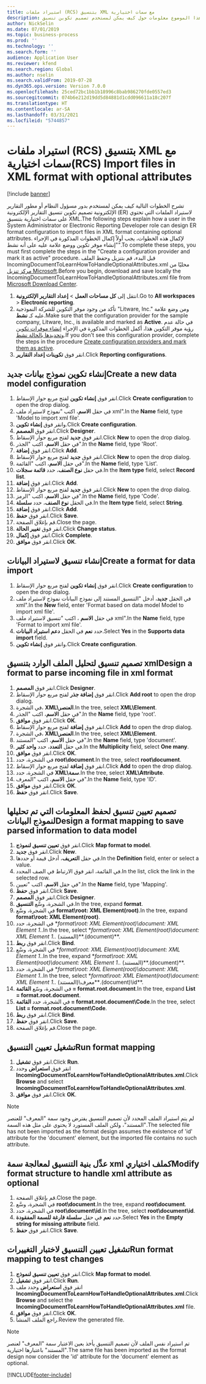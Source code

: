 ```yaml
---
title: استيراد ملفات (RCS) بتنسيق XML مع سمات اختيارية
description: يوفر هذا الموضوع معلومات حول كيف يمكن لمستخدم تصميم تكوين تنسيق ER لاستيراد الملفات بتنسيق XML والذي يحتوي على سمات اختيارية.
author: NickSelin
ms.date: 07/01/2019
ms.topic: business-process
ms.prod: ''
ms.technology: ''
ms.search.form: ''
audience: Application User
ms.reviewer: kfend
ms.search.region: Global
ms.author: nselin
ms.search.validFrom: 2019-07-28
ms.dyn365.ops.version: Version 7.0.0
ms.openlocfilehash: 25ced72bc1bb1b18996c8bab986270fde0557ed3
ms.sourcegitcommit: 074b6e212d19dd5d84881d1cdd096611a18c207f
ms.translationtype: HT
ms.contentlocale: ar-SA
ms.lasthandoff: 03/31/2021
ms.locfileid: "5744857"
---
```

# <a name="rcs-import-files-in-xml-format-with-optional-attributes"></a><span data-ttu-id="c16bd-103">استيراد ملفات (RCS) بتنسيق XML مع سمات اختيارية</span><span class="sxs-lookup"><span data-stu-id="c16bd-103">(RCS) Import files in XML format with optional attributes</span></span>

[!include [banner](../../includes/banner.md)]

<span data-ttu-id="c16bd-104">تشرح الخطوات التالية كيف يمكن لمستخدم بدور مسؤول النظام أو مطور التقارير الإلكترونية تصميم تكوين تنسيق التقارير الإلكترونية (ER) لاستيراد الملفات التي تحتوي على سمات اختيارية بتنسيق XML.</span><span class="sxs-lookup"><span data-stu-id="c16bd-104">The following steps explain how a user in the System Administrator or Electronic Reporting Developer role can design ER format configuration to import files in XML format containing optional attributes.</span></span> <span data-ttu-id="c16bd-105">لإكمال هذه الخطوات، يجب أولاً إكمال الخطوات المذكورة في الإجراء "إنشاء موفر تكوين ووضع علامة عليه على أنه نشط".</span><span class="sxs-lookup"><span data-stu-id="c16bd-105">To complete these steps, you must first complete the steps in the "Create a configuration provider and mark it as active" procedure.</span></span> <span data-ttu-id="c16bd-106">قبل البدء، قم بتنزيل وحفظ الملف IncomingDocumentToLearnHowToHandleOptionalAttributes.xml محليًا من [مركز تنزيل Microsoft](https://go.microsoft.com/fwlink/?linkid=874684).</span><span class="sxs-lookup"><span data-stu-id="c16bd-106">Before you begin, download and save locally the IncomingDocumentToLearnHowToHandleOptionalAttributes.xml file from [Microsoft Download Center](https://go.microsoft.com/fwlink/?linkid=874684).</span></span>

1.    <span data-ttu-id="c16bd-107">انتقل إلى **كل مساحات العمل‬** > **إعداد التقارير الإلكترونية**.</span><span class="sxs-lookup"><span data-stu-id="c16bd-107">Go to **All workspaces** > **Electronic reporting**.</span></span>
2.    <span data-ttu-id="c16bd-108">تأكد من وجود موفر التكوين للشركة النموذجية "Litware, Inc." ومن وضع علامة عليه كـ **نشط**.</span><span class="sxs-lookup"><span data-stu-id="c16bd-108">Make sure that the configuration provider for the sample company, Litware, Inc., is available and marked as **Active**.</span></span> <span data-ttu-id="c16bd-109">في حالة عدم رؤية موفر التكوين هذا، أكمل الخطوات المذكورة في الإجراء [إنشاء موفرات تكوين وتحديدها بالحالة نشط‬](er-configuration-provider-mark-it-active-2016-11.md).</span><span class="sxs-lookup"><span data-stu-id="c16bd-109">If you don't see this configuration provider, complete the steps in the procedure [Create configuration providers and mark them as active](er-configuration-provider-mark-it-active-2016-11.md).</span></span>
3.    <span data-ttu-id="c16bd-110">انقر فوق **تكوينات إعداد التقارير‬**.</span><span class="sxs-lookup"><span data-stu-id="c16bd-110">Click **Reporting configurations**.</span></span>

## <a name="create-a-new-data-model-configuration"></a><span data-ttu-id="c16bd-111">إنشاء تكوين نموذج بيانات جديد</span><span class="sxs-lookup"><span data-stu-id="c16bd-111">Create a new data model configuration</span></span>
1.    <span data-ttu-id="c16bd-112">انقر فوق **إنشاء تكوين** لفتح مربع حوار الإسقاط‬.</span><span class="sxs-lookup"><span data-stu-id="c16bd-112">Click **Create configuration** to open the drop dialog.</span></span>
2.    <span data-ttu-id="c16bd-113">في حقل **الاسم**، اكتب "نموذج لاستيراد ملف xml".</span><span class="sxs-lookup"><span data-stu-id="c16bd-113">In the **Name** field, type 'Model to import xml file'.</span></span>
3.    <span data-ttu-id="c16bd-114">وانقر فوق **إنشاء تكوين**.</span><span class="sxs-lookup"><span data-stu-id="c16bd-114">Click **Create configuration**.</span></span>
4.    <span data-ttu-id="c16bd-115">انقر فوق **المصمم**.</span><span class="sxs-lookup"><span data-stu-id="c16bd-115">Click **Designer**.</span></span>
5.    <span data-ttu-id="c16bd-116">انقر فوق **جديد**  لفتح مربع حوار الإسقاط‬.</span><span class="sxs-lookup"><span data-stu-id="c16bd-116">Click **New** to open the drop dialog.</span></span>
6.    <span data-ttu-id="c16bd-117">في حقل **الاسم**، اكتب "الجذر"‬.</span><span class="sxs-lookup"><span data-stu-id="c16bd-117">In the **Name** field, type 'Root'.</span></span>
7.    <span data-ttu-id="c16bd-118">انقر فوق **إضافة**.</span><span class="sxs-lookup"><span data-stu-id="c16bd-118">Click **Add**.</span></span>
8.    <span data-ttu-id="c16bd-119">انقر فوق **جديد**  لفتح مربع حوار الإسقاط‬.</span><span class="sxs-lookup"><span data-stu-id="c16bd-119">Click **New** to open the drop dialog.</span></span>
9.    <span data-ttu-id="c16bd-120">في حقل **الاسم**، اكتب "القائمة"‬.</span><span class="sxs-lookup"><span data-stu-id="c16bd-120">In the **Name** field, type 'List'.</span></span>
10.    <span data-ttu-id="c16bd-121">في حقل **نوع الصنف**، حدد **قائمة سجلات**.</span><span class="sxs-lookup"><span data-stu-id="c16bd-121">In the **Item type** field, select **Record list**.</span></span>
11.    <span data-ttu-id="c16bd-122">انقر فوق **إضافة**.</span><span class="sxs-lookup"><span data-stu-id="c16bd-122">Click **Add**.</span></span>
12.    <span data-ttu-id="c16bd-123">انقر فوق **جديد**  لفتح مربع حوار الإسقاط‬.</span><span class="sxs-lookup"><span data-stu-id="c16bd-123">Click **New** to open the drop dialog.</span></span>
13.    <span data-ttu-id="c16bd-124">في حقل **الاسم**، اكتب "الرمز".</span><span class="sxs-lookup"><span data-stu-id="c16bd-124">In the **Name** field, type 'Code'.</span></span>
14.    <span data-ttu-id="c16bd-125">في الحقل **نوع الصنف**، حدد **سلسلة**.</span><span class="sxs-lookup"><span data-stu-id="c16bd-125">In the **Item type** field, select **String**.</span></span>
15.    <span data-ttu-id="c16bd-126">انقر فوق **إضافة**.</span><span class="sxs-lookup"><span data-stu-id="c16bd-126">Click **Add**.</span></span>
16.    <span data-ttu-id="c16bd-127">انقر فوق **حفظ**.</span><span class="sxs-lookup"><span data-stu-id="c16bd-127">Click **Save**.</span></span>
17.    <span data-ttu-id="c16bd-128">قم بإغلاق الصفحة.</span><span class="sxs-lookup"><span data-stu-id="c16bd-128">Close the page.</span></span>
18.    <span data-ttu-id="c16bd-129">انقر فوق **تغيير الحالة**.</span><span class="sxs-lookup"><span data-stu-id="c16bd-129">Click **Change status**.</span></span>
19.    <span data-ttu-id="c16bd-130">انقر فوق **إكمال**.</span><span class="sxs-lookup"><span data-stu-id="c16bd-130">Click **Complete**.</span></span>
20.    <span data-ttu-id="c16bd-131">انقر فوق **موافق**.</span><span class="sxs-lookup"><span data-stu-id="c16bd-131">Click **OK**.</span></span>

## <a name="create-a-format-for-data-import"></a><span data-ttu-id="c16bd-132">إنشاء تنسيق لاستيراد البيانات</span><span class="sxs-lookup"><span data-stu-id="c16bd-132">Create a format for data import</span></span>
1.    <span data-ttu-id="c16bd-133">انقر فوق **إنشاء تكوين** لفتح مربع حوار الإسقاط‬.</span><span class="sxs-lookup"><span data-stu-id="c16bd-133">Click **Create configuration** to open the drop dialog.</span></span>
2.    <span data-ttu-id="c16bd-134">في الحقل **جديد**، أدخل "التنسيق المستند إلى نموذج البيانات نموذج لاستيراد ملف xml".</span><span class="sxs-lookup"><span data-stu-id="c16bd-134">In the **New** field, enter 'Format based on data model Model to import xml file'.</span></span>
3.    <span data-ttu-id="c16bd-135">في حقل **الاسم** ، اكتب "تنسيق لاستيراد ملف xml".</span><span class="sxs-lookup"><span data-stu-id="c16bd-135">In the **Name** field, type 'Format to import xml file'.</span></span>
4.    <span data-ttu-id="c16bd-136">حدد **نعم** في الحقل **دعم استيراد البيانات**.</span><span class="sxs-lookup"><span data-stu-id="c16bd-136">Select **Yes** in the **Supports data import** field.</span></span>
5.    <span data-ttu-id="c16bd-137">وانقر فوق **إنشاء تكوين**.</span><span class="sxs-lookup"><span data-stu-id="c16bd-137">Click **Create configuration**.</span></span>

## <a name="design-a-format-to-parse-incoming-file-in-xml-format"></a><span data-ttu-id="c16bd-138">تصميم تنسيق لتحليل الملف الوارد بتنسيق xml</span><span class="sxs-lookup"><span data-stu-id="c16bd-138">Design a format to parse incoming file in xml format</span></span>
1.    <span data-ttu-id="c16bd-139">انقر فوق **المصمم**.</span><span class="sxs-lookup"><span data-stu-id="c16bd-139">Click **Designer**.</span></span>
2.    <span data-ttu-id="c16bd-140">انقر فوق **إضافة جذر** لفتح مربع حوار الإسقاط‬.</span><span class="sxs-lookup"><span data-stu-id="c16bd-140">Click **Add root** to open the drop dialog.</span></span>
3.    <span data-ttu-id="c16bd-141">في الشجرة، **XML\العنصر**.</span><span class="sxs-lookup"><span data-stu-id="c16bd-141">In the tree, select **XML\Element**.</span></span>
4.    <span data-ttu-id="c16bd-142">في حقل **الاسم**، اكتب "الجذر"‬.</span><span class="sxs-lookup"><span data-stu-id="c16bd-142">In the **Name** field, type 'root'.</span></span>
5.    <span data-ttu-id="c16bd-143">انقر فوق **موافق**.</span><span class="sxs-lookup"><span data-stu-id="c16bd-143">Click **OK**.</span></span>
6.    <span data-ttu-id="c16bd-144">انقر فوق **إضافة** لفتح مربع حوار الإسقاط.</span><span class="sxs-lookup"><span data-stu-id="c16bd-144">Click **Add** to open the drop dialog.</span></span>
7.    <span data-ttu-id="c16bd-145">في الشجرة، **XML\العنصر**.</span><span class="sxs-lookup"><span data-stu-id="c16bd-145">In the tree, select **XML\Element**.</span></span>
8.    <span data-ttu-id="c16bd-146">في حقل **الاسم**، اكتب "المستند".</span><span class="sxs-lookup"><span data-stu-id="c16bd-146">In the **Name** field, type 'document'.</span></span>
9.    <span data-ttu-id="c16bd-147">في حقل **التعدد**، حدد **واحد كثير‬**.</span><span class="sxs-lookup"><span data-stu-id="c16bd-147">In the **Multiplicity** field, select **One many**.</span></span>
10.    <span data-ttu-id="c16bd-148">انقر فوق **موافق**.</span><span class="sxs-lookup"><span data-stu-id="c16bd-148">Click **OK**.</span></span>
11.    <span data-ttu-id="c16bd-149">في الشجرة، حدد **root\document**.</span><span class="sxs-lookup"><span data-stu-id="c16bd-149">In the tree, select **root\document**.</span></span>
12.    <span data-ttu-id="c16bd-150">انقر فوق **إضافة** لفتح مربع حوار الإسقاط.</span><span class="sxs-lookup"><span data-stu-id="c16bd-150">Click **Add** to open the drop dialog.</span></span>
13.    <span data-ttu-id="c16bd-151">في الشجرة، حدد **XML\سمة**.</span><span class="sxs-lookup"><span data-stu-id="c16bd-151">In the tree, select **XML\Attribute**.</span></span>
14.    <span data-ttu-id="c16bd-152">في حقل **الاسم**، اكتب "المعرف".</span><span class="sxs-lookup"><span data-stu-id="c16bd-152">In the **Name** field, type 'ID'.</span></span>
15.    <span data-ttu-id="c16bd-153">انقر فوق **موافق**.</span><span class="sxs-lookup"><span data-stu-id="c16bd-153">Click **OK**.</span></span>
16.    <span data-ttu-id="c16bd-154">انقر فوق **حفظ**.</span><span class="sxs-lookup"><span data-stu-id="c16bd-154">Click **Save**.</span></span>

## <a name="design-a-format-mapping-to-save-parsed-information-to-data-model"></a><span data-ttu-id="c16bd-155">تصميم تعيين تنسيق لحفظ المعلومات التي تم تحليلها لنموذج البيانات</span><span class="sxs-lookup"><span data-stu-id="c16bd-155">Design a format mapping to save parsed information to data model</span></span>
1. <span data-ttu-id="c16bd-156">انقر فوق **تعيين تنسيق لنموذج‬**.</span><span class="sxs-lookup"><span data-stu-id="c16bd-156">Click **Map format to model**.</span></span>
2. <span data-ttu-id="c16bd-157">انقر فوق **جديد**.</span><span class="sxs-lookup"><span data-stu-id="c16bd-157">Click **New**.</span></span>
3. <span data-ttu-id="c16bd-158">في حقل **التعريف**، أدخل قيمة أو حددها.</span><span class="sxs-lookup"><span data-stu-id="c16bd-158">In the **Definition** field, enter or select a value.</span></span>
4. <span data-ttu-id="c16bd-159">في القائمة، انقر فوق الارتباط في الصف المحدد.</span><span class="sxs-lookup"><span data-stu-id="c16bd-159">In the list, click the link in the selected row.</span></span>
5. <span data-ttu-id="c16bd-160">في حقل **الاسم**، اكتب "تعيين".</span><span class="sxs-lookup"><span data-stu-id="c16bd-160">In the **Name** field, type 'Mapping'.</span></span>
6. <span data-ttu-id="c16bd-161">انقر فوق **حفظ**.</span><span class="sxs-lookup"><span data-stu-id="c16bd-161">Click **Save**.</span></span>
7. <span data-ttu-id="c16bd-162">انقر فوق **المصمم**.</span><span class="sxs-lookup"><span data-stu-id="c16bd-162">Click **Designer**.</span></span>
8. <span data-ttu-id="c16bd-163">في الشجرة، وسَّع **التنسيق**.</span><span class="sxs-lookup"><span data-stu-id="c16bd-163">In the tree, expand **format**.</span></span>
9. <span data-ttu-id="c16bd-164">في الشجرة، وسَّع **format\root: XML Element(root)**.</span><span class="sxs-lookup"><span data-stu-id="c16bd-164">In the tree, expand **format\root: XML Element(root)**.</span></span>
10.    <span data-ttu-id="c16bd-165">في الشجرة، حدد \**format\root: XML Element(root)\document: XML Element 1..*</span><span class="sxs-lookup"><span data-stu-id="c16bd-165">In the tree, select \**format\root: XML Element(root)\document: XML Element 1..*</span></span> <span data-ttu-id="c16bd-166">(المستند)\*\*.</span><span class="sxs-lookup"><span data-stu-id="c16bd-166">(document)\*\*.</span></span>
11.    <span data-ttu-id="c16bd-167">انقر فوق **ربط**.</span><span class="sxs-lookup"><span data-stu-id="c16bd-167">Click **Bind**.</span></span>
12.    <span data-ttu-id="c16bd-168">في الشجرة، وسَّع \**format\root: XML Element(root)\document: XML Element 1..*</span><span class="sxs-lookup"><span data-stu-id="c16bd-168">In the tree, expand \**format\root: XML Element(root)\document: XML Element 1..*</span></span> <span data-ttu-id="c16bd-169">(المستند)\*\*.</span><span class="sxs-lookup"><span data-stu-id="c16bd-169">(document)\*\*.</span></span>
13.    <span data-ttu-id="c16bd-170">في الشجرة، حدد \**format\root: XML Element(root)\document: XML Element 1..*</span><span class="sxs-lookup"><span data-stu-id="c16bd-170">In the tree, select \**format\root: XML Element(root)\document: XML Element 1..*</span></span> <span data-ttu-id="c16bd-171">(المستند)\معرف\*\*.</span><span class="sxs-lookup"><span data-stu-id="c16bd-171">(document)\id\*\*.</span></span>
14.    <span data-ttu-id="c16bd-172">في الشجرة، وسّع **القائمة = format.root.document**.</span><span class="sxs-lookup"><span data-stu-id="c16bd-172">In the tree, expand **List = format.root.document**.</span></span>
15.    <span data-ttu-id="c16bd-173">في الشجرة، حدد **القائمة = format.root.document\Code**.</span><span class="sxs-lookup"><span data-stu-id="c16bd-173">In the tree, select **List = format.root.document\Code**.</span></span>
16.    <span data-ttu-id="c16bd-174">انقر فوق **ربط**.</span><span class="sxs-lookup"><span data-stu-id="c16bd-174">Click **Bind**.</span></span>
17.    <span data-ttu-id="c16bd-175">انقر فوق **حفظ**.</span><span class="sxs-lookup"><span data-stu-id="c16bd-175">Click **Save**.</span></span>
18.    <span data-ttu-id="c16bd-176">قم بإغلاق الصفحة.</span><span class="sxs-lookup"><span data-stu-id="c16bd-176">Close the page.</span></span>
 
## <a name="run-format-mapping"></a><span data-ttu-id="c16bd-177">تشغيل تعيين التنسيق</span><span class="sxs-lookup"><span data-stu-id="c16bd-177">Run format mapping</span></span>
1. <span data-ttu-id="c16bd-178">انقر فوق **تشغيل**.</span><span class="sxs-lookup"><span data-stu-id="c16bd-178">Click **Run**.</span></span>
2. <span data-ttu-id="c16bd-179">انقر فوق **استعراض** وحدد **IncomingDocumentToLearnHowToHandleOptionalAttributes.xml**.</span><span class="sxs-lookup"><span data-stu-id="c16bd-179">Click **Browse** and select **IncomingDocumentToLearnHowToHandleOptionalAttributes.xml**.</span></span>
3. <span data-ttu-id="c16bd-180">انقر فوق **موافق**.</span><span class="sxs-lookup"><span data-stu-id="c16bd-180">Click **OK**.</span></span>

> [!NOTE]
> <span data-ttu-id="c16bd-181">لم يتم استيراد الملف المحدد لأن تصميم التنسيق يفترض وجود سمة "المعرف" للعنصر "المستند"، ولكن الملف المستورد لا يحتوي على مثل هذه السمة.</span><span class="sxs-lookup"><span data-stu-id="c16bd-181">The selected file has not been imported as the format design assumes the existence of 'id' attribute for the 'document' element, but the imported file contains no such attribute.</span></span>

## <a name="modify-format-structure-to-handle-xml-attribute-as-optional"></a><span data-ttu-id="c16bd-182">عدِّل بنية التنسيق لمعالجة سمة xml كملف اختياري</span><span class="sxs-lookup"><span data-stu-id="c16bd-182">Modify format structure to handle xml attribute as optional</span></span>
1. <span data-ttu-id="c16bd-183">قم بإغلاق الصفحة.</span><span class="sxs-lookup"><span data-stu-id="c16bd-183">Close the page.</span></span>
2. <span data-ttu-id="c16bd-184">في الشجرة، وسَّع **root\document**.</span><span class="sxs-lookup"><span data-stu-id="c16bd-184">In the tree, expand **root\document**.</span></span>
3. <span data-ttu-id="c16bd-185">في الشجرة، حدد **root\document\id**.</span><span class="sxs-lookup"><span data-stu-id="c16bd-185">In the tree, select **root\document\id**.</span></span>
4. <span data-ttu-id="c16bd-186">حدد **نعم** في حقل **سلسلة فارغة للسمة المفقودة**.</span><span class="sxs-lookup"><span data-stu-id="c16bd-186">Select **Yes** in the **Empty string for missing attribute** field.</span></span>
5. <span data-ttu-id="c16bd-187">انقر فوق **حفظ**.</span><span class="sxs-lookup"><span data-stu-id="c16bd-187">Click **Save**.</span></span>
 
## <a name="run-format-mapping-to-test-changes"></a><span data-ttu-id="c16bd-188">تشغيل تعيين التنسيق لاختبار التغييرات</span><span class="sxs-lookup"><span data-stu-id="c16bd-188">Run format mapping to test changes</span></span>
1. <span data-ttu-id="c16bd-189">انقر فوق **تعيين تنسيق لنموذج‬**.</span><span class="sxs-lookup"><span data-stu-id="c16bd-189">Click **Map format to model**.</span></span>
2. <span data-ttu-id="c16bd-190">انقر فوق **تشغيل**.</span><span class="sxs-lookup"><span data-stu-id="c16bd-190">Click **Run**.</span></span>
3. <span data-ttu-id="c16bd-191">انقر فوق **استعراض** وحدد ملف **IncomingDocumentToLearnHowToHandleOptionalAttributes.xml**.</span><span class="sxs-lookup"><span data-stu-id="c16bd-191">Click **Browse** and select the **IncomingDocumentToLearnHowToHandleOptionalAttributes.xml** file.</span></span>
4. <span data-ttu-id="c16bd-192">انقر فوق **موافق**.</span><span class="sxs-lookup"><span data-stu-id="c16bd-192">Click **OK**.</span></span>
5. <span data-ttu-id="c16bd-193">راجع الملف المنشأ.</span><span class="sxs-lookup"><span data-stu-id="c16bd-193">Review the generated file.</span></span> 

> [!NOTE]
> <span data-ttu-id="c16bd-194">تم استيراد نفس الملف لأن تصميم التنسيق يأخذ بعين الاعتبار سمة "المعرف" لعنصر "المستند" باعتبارها اختيارية.</span><span class="sxs-lookup"><span data-stu-id="c16bd-194">The same file has been imported as the format design now consider the 'id' attribute for the 'document' element as optional.</span></span>


[!INCLUDE[footer-include](../../../../includes/footer-banner.md)]